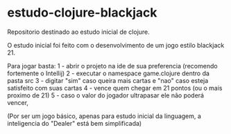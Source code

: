 # estudo-clojure-blackjack
 Repositorio destinado ao estudo inicial de clojure.

 O estudo inicial foi feito com o desenvolvimento de um jogo estilo blackjack 21.

Para jogar basta:
1 - abrir o projeto na ide de sua preferencia (recomendo fortemente o Intellij)
2 - executar o namespace game.clojure dentro da pasta src
3 - digitar "sim" caso queira mais cartas e "nao" caso esteja satisfeito com suas cartas
4 - vence quem chegar em 21 pontos (ou o mais proximo de 21)
5 - caso o valor do jogador ultrapasar ele não poderá vencer,

(Por ser um jogo básico, apenas para estudo inicial da linguagem, a inteligencia do "Dealer" está bem simplificada)
